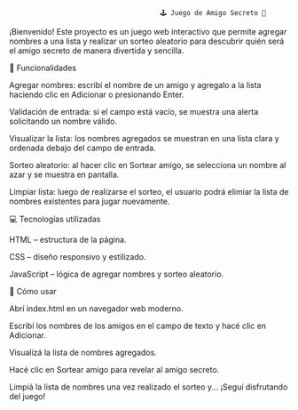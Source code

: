                                           🕹️ Juego de Amigo Secreto 🤫

¡Bienvenido! Este proyecto es un juego web interactivo que permite agregar nombres a una lista y realizar un sorteo aleatorio para descubrir quién será el amigo secreto de manera divertida y sencilla.


📝 Funcionalidades

Agregar nombres: escribí el nombre de un amigo y agregalo a la lista haciendo clic en Adicionar o presionando Enter.

Validación de entrada: si el campo está vacío, se muestra una alerta solicitando un nombre válido.

Visualizar la lista: los nombres agregados se muestran en una lista clara y ordenada debajo del campo de entrada.

Sorteo aleatorio: al hacer clic en Sortear amigo, se selecciona un nombre al azar y se muestra en pantalla.

Limpiar lista: luego de realizarse el sorteo, el usuario podrá elimiar la lista de nombres existentes para jugar nuevamente.  



💻 Tecnologías utilizadas

HTML – estructura de la página.

CSS – diseño responsivo y estilizado.

JavaScript – lógica de agregar nombres y sorteo aleatorio.



🚀 Cómo usar

Abrí index.html en un navegador web moderno.

Escribí los nombres de los amigos en el campo de texto y hacé clic en Adicionar.

Visualizá la lista de nombres agregados.

Hacé clic en Sortear amigo para revelar al amigo secreto.

Limpiá la lista de nombres una vez realizado el sorteo y... ¡Seguí disfrutando del juego!


